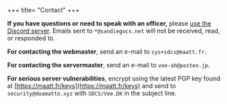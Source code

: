 +++
title= "Contact"
+++

**If you have questions or need to speak with an officer,** please [use the Discord server](https://discord.gg/HMWFMAE3XQ). Emails sent to `*@sandiegocs.net` will not be received, read, or responded to.

**For contacting the webmaster**, send an e-mail to `sys+sdcs@maatt.fr`.

**For contacting the servermaster**, send an e-mail to `vee-ah@posteo.jp`.

**For serious server vulnerabilities**, encrypt using the latest PGP key found at [https://maatt.fr/keys](https://maatt.fr/keys) and send to `security@doamatto.xyz` with `SDCS/Vee.DK` in the subject line.
